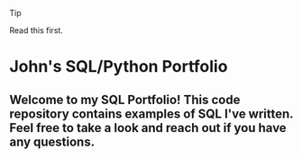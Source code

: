 > [!TIP]
> Read this first. 


# John's SQL/Python Portfolio

## Welcome to my SQL Portfolio! This code repository contains examples of SQL I've written. Feel free to take a look and reach out if you have any questions.
